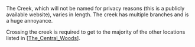 The Creek, which will not be named for privacy reasons (this is a publicly available website), varies in length. The creek has multiple branches and is a huge annoyance.

Crossing the creek is required to get to the majority of the other locations listed in [[The_Central_Woods]].

[//begin]: # "Autogenerated link references for markdown compatibility"
[The_Central_Woods]: The_Central_Woods "The_Central_Woods"
[//end]: # "Autogenerated link references"